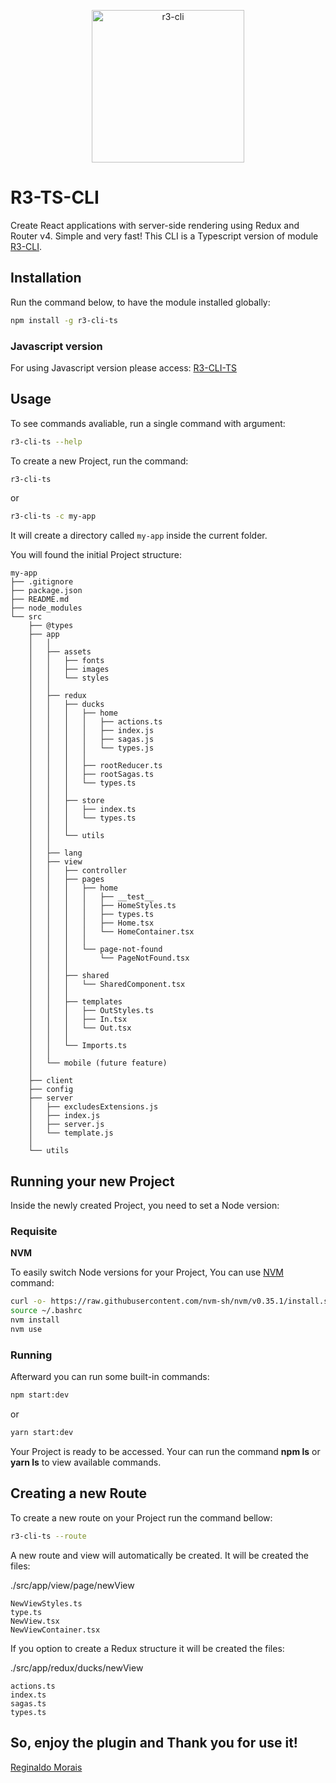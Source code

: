 <p align="center">
  <a href="https://github.com/reginaldoMorais/r3-cli-vscode-snippet">
    <img alt="r3-cli" src="https://i.ibb.co/Z8LwRJT/r3-cli-ts-logo.png" width="244">
  </a>
</p>

# R3-TS-CLI

Create React applications with server-side rendering using Redux and Router v4. Simple and very fast!
This CLI is a Typescript version of module [R3-CLI](https://github.com/reginaldoMorais/r3-cli-ts.git).

## Installation

Run the command below, to have the module installed globally:

```bash
npm install -g r3-cli-ts
```

### Javascript version

For using Javascript version please access: [R3-CLI-TS](https://github.com/reginaldoMorais/r3-cli-ts.git)

## Usage

To see commands avaliable, run a single command with argument:

```bash
r3-cli-ts --help
```

To create a new Project, run the command:

```bash
r3-cli-ts
```

or

```bash
r3-cli-ts -c my-app
```

It will create a directory called `my-app` inside the current folder.

You will found the initial Project structure:

```note
my-app
├── .gitignore
├── package.json
├── README.md
├── node_modules
└── src
    ├── @types
    ├── app
    │   │
    │   ├── assets
    │   │   ├── fonts
    │   │   ├── images
    │   │   └── styles
    │   │
    │   ├── redux
    │   │   ├── ducks
    │   │   │   ├── home
    │   │   │   │   ├── actions.ts
    │   │   │   │   ├── index.js
    │   │   │   │   ├── sagas.js
    │   │   │   │   └── types.js
    │   │   │   │
    │   │   │   ├── rootReducer.ts
    │   │   │   ├── rootSagas.ts
    │   │   │   └── types.ts
    │   │   │
    │   │   ├── store
    │   │   │   ├── index.ts
    │   │   │   └── types.ts
    │   │   │
    │   │   └── utils
    │   │
    │   ├── lang
    │   ├── view
    │   │   ├── controller
    │   │   ├── pages
    │   │   │   ├── home
    │   │   │   │   ├── __test__
    │   │   │   │   ├── HomeStyles.ts
    │   │   │   │   ├── types.ts
    │   │   │   │   ├── Home.tsx
    │   │   │   │   └── HomeContainer.tsx
    │   │   │   │
    │   │   │   └── page-not-found
    │   │   │       └── PageNotFound.tsx
    │   │   │
    │   │   ├── shared
    │   │   │   └── SharedComponent.tsx
    │   │   │
    │   │   ├── templates
    │   │   │   ├── OutStyles.ts
    │   │   │   ├── In.tsx
    │   │   │   └── Out.tsx
    │   │   │
    │   │   └── Imports.ts
    │   │
    │   └── mobile (future feature)
    │
    ├── client
    ├── config
    ├── server
    │   ├── excludesExtensions.js
    │   ├── index.js
    │   ├── server.js
    │   └── template.js
    │
    └── utils
```

## Running your new Project

Inside the newly created Project, you need to set a Node version:

### Requisite

**NVM**

To easily switch Node versions for your Project, You can use [NVM](https://github.com/nvm-sh/nvm) command:

```bash
curl -o- https://raw.githubusercontent.com/nvm-sh/nvm/v0.35.1/install.sh | bash
source ~/.bashrc
nvm install
nvm use
```

### Running

Afterward you can run some built-in commands:

```bash
npm start:dev
```

or

```bash
yarn start:dev
```

Your Project is ready to be accessed. Your can run the command **npm ls** or **yarn ls** to view available commands.

## Creating a new Route

To create a new route on your Project run the command bellow:

```bash
r3-cli-ts --route
```

A new route and view will automatically be created. It will be created the files:

./src/app/view/page/newView

```note
NewViewStyles.ts
type.ts
NewView.tsx
NewViewContainer.tsx
```

If you option to create a Redux structure it will be created the files:

./src/app/redux/ducks/newView

```note
actions.ts
index.ts
sagas.ts
types.ts
```

## So, enjoy the plugin and Thank you for use it!

[Reginaldo Morais](mailto:reginaldo.cmorais@gmail.com)
